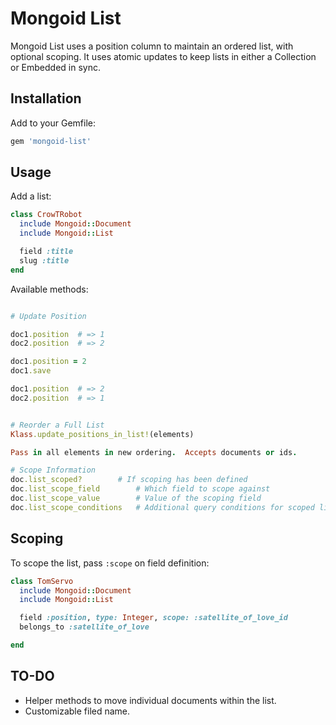 Mongoid List
============

Mongoid List uses a position column to maintain an ordered list, with optional scoping.  It uses atomic updates to keep lists in either a Collection or Embedded in sync.

Installation
------------

Add to your Gemfile:

```ruby
gem 'mongoid-list'
```

Usage
-----

Add a list:

```ruby
class CrowTRobot
  include Mongoid::Document
  include Mongoid::List

  field :title
  slug :title
end
```


Available methods:

```ruby

# Update Position

doc1.position  # => 1
doc2.position  # => 2

doc1.position = 2
doc1.save

doc1.position  # => 2
doc2.position  # => 1


# Reorder a Full List
Klass.update_positions_in_list!(elements)

Pass in all elements in new ordering.  Accepts documents or ids.

# Scope Information
doc.list_scoped?  		# If scoping has been defined
doc.list_scope_field		# Which field to scope against
doc.list_scope_value		# Value of the scoping field
doc.list_scope_conditions	# Additional query conditions for scoped lists.

```


Scoping
-------

To scope the list, pass `:scope` on field definition:

```ruby
class TomServo
  include Mongoid::Document
  include Mongoid::List

  field :position, type: Integer, scope: :satellite_of_love_id
  belongs_to :satellite_of_love

end
```

TO-DO
-------
* Helper methods to move individual documents within the list.
* Customizable filed name.

